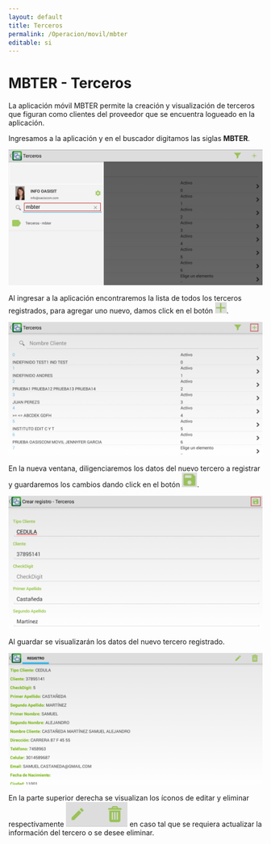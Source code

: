 ```yaml
---
layout: default
title: Terceros
permalink: /Operacion/movil/mbter
editable: si
---
```


# MBTER - Terceros

La aplicación móvil MBTER permite la creación y visualización de terceros que figuran como clientes del proveedor que se encuentra logueado en la aplicación.  

Ingresamos a la aplicación y en el buscador digitamos las siglas **MBTER**.  

![](mbter.png)

Al ingresar a la aplicación encontraremos la lista de todos los terceros registrados, para agregar uno nuevo, damos click en el botón ![](mas.png).  

![](mas1.png)

En la nueva ventana, diligenciaremos los datos del nuevo tercero a registrar y guardaremos los cambios dando click en el botón ![](guardar.png).  

![](mas2.png)

Al guardar se visualizarán los datos del nuevo tercero registrado.  

![](mas3.png)

En la parte superior derecha se visualizan los íconos de editar y eliminar respectivamente ![](editar.png) en caso tal que se requiera actualizar la información del tercero o se desee eliminar.  


